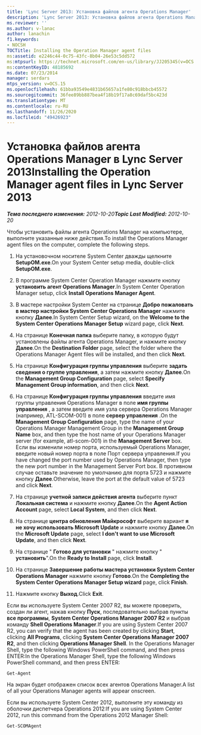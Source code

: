```yaml
---
title: 'Lync Server 2013: Установка файлов агента Operations Manager'
description: 'Lync Server 2013: Установка файлов агента Operations Manager.'
ms.reviewer: ''
ms.author: v-lanac
author: lanachin
f1.keywords:
- NOCSH
TOCTitle: Installing the Operation Manager agent files
ms:assetid: e2246c44-0c75-43fc-8b04-26e53c5dd572
ms:mtpsurl: https://technet.microsoft.com/en-us/library/JJ205345(v=OCS.15)
ms:contentKeyID: 48185692
ms.date: 07/23/2014
manager: serdars
mtps_version: v=OCS.15
ms.openlocfilehash: 61bba93549e4831b65657a1fe80c918bbcb45572
ms.sourcegitcommit: 36fee89bb887bea4f18b19f17a8c69daf5bc423d
ms.translationtype: MT
ms.contentlocale: ru-RU
ms.lasthandoff: 11/26/2020
ms.locfileid: "49426923"
---
```

# <a name="installing-the-operation-manager-agent-files-in-lync-server-2013"></a><span data-ttu-id="3f712-103">Установка файлов агента Operations Manager в Lync Server 2013</span><span class="sxs-lookup"><span data-stu-id="3f712-103">Installing the Operation Manager agent files in Lync Server 2013</span></span>

<div data-xmlns="http://www.w3.org/1999/xhtml">

<div class="topic" data-xmlns="http://www.w3.org/1999/xhtml" data-msxsl="urn:schemas-microsoft-com:xslt" data-cs="https://msdn.microsoft.com/">

<div data-asp="https://msdn2.microsoft.com/asp">



</div>

<div id="mainSection">

<div id="mainBody"><span data-ttu-id="3f712-104">

<span> </span></span><span class="sxs-lookup"><span data-stu-id="3f712-104">

<span> </span></span></span>

<span data-ttu-id="3f712-105">_**Тема последнего изменения:** 2012-10-20_</span><span class="sxs-lookup"><span data-stu-id="3f712-105">_**Topic Last Modified:** 2012-10-20_</span></span>

<span data-ttu-id="3f712-106">Чтобы установить файлы агента Operations Manager на компьютере, выполните указанные ниже действия.</span><span class="sxs-lookup"><span data-stu-id="3f712-106">To install the Operations Manager agent files on the computer, complete the following steps.</span></span>

1.  <span data-ttu-id="3f712-107">На установочном носителе System Center дважды щелкните **SetupOM.exe**.</span><span class="sxs-lookup"><span data-stu-id="3f712-107">On your System Center setup media, double-click **SetupOM.exe**.</span></span>

2.  <span data-ttu-id="3f712-108">В программе System Center Operation Manager нажмите кнопку **установить агент Operations Manager**.</span><span class="sxs-lookup"><span data-stu-id="3f712-108">In System Center Operation Manager setup, click **Install Operations Manager Agent**.</span></span>

3.  <span data-ttu-id="3f712-109">В мастере настройки System Center на странице **Добро пожаловать в мастер настройки System Center Operations Manager** нажмите кнопку **Далее**.</span><span class="sxs-lookup"><span data-stu-id="3f712-109">In System Center Setup wizard, on the **Welcome to the System Center Operations Manager Setup** wizard page, click **Next**.</span></span>

4.  <span data-ttu-id="3f712-110">На странице **Конечная папка** выберите папку, в которую будут установлены файлы агента Operations Manager, и нажмите кнопку **Далее**.</span><span class="sxs-lookup"><span data-stu-id="3f712-110">On the **Destination Folder** page, select the folder where the Operations Manager Agent files will be installed, and then click **Next**.</span></span>

5.  <span data-ttu-id="3f712-111">На странице **Конфигурация группы управления** выберите **задать сведения о группе управления**, а затем нажмите кнопку **Далее**.</span><span class="sxs-lookup"><span data-stu-id="3f712-111">On the **Management Group Configuration** page, select **Specify Management Group information**, and then click **Next**.</span></span>

6.  <span data-ttu-id="3f712-112">На странице **Конфигурация группы управления** введите имя группы управления Operations Manager в поле **имя группы управления** , а затем введите имя узла сервера Operations Manager (например, ATL-SCOM-001) в поле **сервер управления** .</span><span class="sxs-lookup"><span data-stu-id="3f712-112">On the **Management Group Configuration** page, type the name of your Operations Manager Management Group in the **Management Group Name** box, and then type the host name of your Operations Manager server (for example, atl-scom-001) in the **Management Server** box.</span></span> <span data-ttu-id="3f712-113">Если вы изменили номер порта, используемый Operations Manager, введите новый номер порта в поле Порт сервера управления.</span><span class="sxs-lookup"><span data-stu-id="3f712-113">If you have changed the port number used by Operations Manager, then type the new port number in the Management Server Port box.</span></span> <span data-ttu-id="3f712-114">В противном случае оставьте значение по умолчанию для порта 5723 и нажмите кнопку **Далее**.</span><span class="sxs-lookup"><span data-stu-id="3f712-114">Otherwise, leave the port at the default value of 5723 and click **Next**.</span></span>

7.  <span data-ttu-id="3f712-115">На странице **учетной записи действия агента** выберите пункт **Локальная система** и нажмите кнопку **Далее**.</span><span class="sxs-lookup"><span data-stu-id="3f712-115">On the **Agent Action Account** page, select **Local System**, and then click **Next**.</span></span>

8.  <span data-ttu-id="3f712-116">На странице **центра обновления Майкрософт** выберите вариант **я не хочу использовать Microsoft Update** и нажмите кнопку **Далее**.</span><span class="sxs-lookup"><span data-stu-id="3f712-116">On the **Microsoft Update** page, select **I don't want to use Microsoft Update**, and then click **Next**.</span></span>

9.  <span data-ttu-id="3f712-117">На странице " **Готово для установки** " нажмите кнопку " **установить**".</span><span class="sxs-lookup"><span data-stu-id="3f712-117">On the **Ready to Install** page, click **Install**.</span></span>

10. <span data-ttu-id="3f712-118">На странице **Завершение работы мастера установки System Center Operations Manager** нажмите кнопку **Готово**.</span><span class="sxs-lookup"><span data-stu-id="3f712-118">On the **Completing the System Center Operations Manager Setup wizard** page, click **Finish**.</span></span>

11. <span data-ttu-id="3f712-119">Нажмите кнопку **Выход**.</span><span class="sxs-lookup"><span data-stu-id="3f712-119">Click **Exit**.</span></span>

<span data-ttu-id="3f712-120">Если вы используете System Center 2007 R2, вы можете проверить, создан ли агент, нажав кнопку **Пуск**, последовательно выбрав пункты **все программы**, **System Center Operations Manager 2007 R2** и выбрав команду **Shell Operations Manager**.</span><span class="sxs-lookup"><span data-stu-id="3f712-120">If you are using System Center 2007 R2, you can verify that the agent has been created by clicking **Start**, clicking **All Programs**, clicking **System Center Operations Manager 2007 R2**, and then clicking **Operations Manager Shell**.</span></span> <span data-ttu-id="3f712-121">In the Operations Manager Shell, type the following Windows PowerShell command, and then press ENTER:</span><span class="sxs-lookup"><span data-stu-id="3f712-121">In the Operations Manager Shell, type the following Windows PowerShell command, and then press ENTER:</span></span>

    Get-Agent 

<span data-ttu-id="3f712-122">На экран будет отображен список всех агентов Operations Manager.</span><span class="sxs-lookup"><span data-stu-id="3f712-122">A list of all your Operations Manager agents will appear onscreen.</span></span>

<span data-ttu-id="3f712-123">Если вы используете System Center 2012, выполните эту команду из оболочки диспетчера Operations 2012:</span><span class="sxs-lookup"><span data-stu-id="3f712-123">If you are using System Center 2012, run this command from the Operations 2012 Manager Shell:</span></span>

    Get-SCOMAgent

<span data-ttu-id="3f712-124"></div>

<span> </span>

</div>

</div>

</span><span class="sxs-lookup"><span data-stu-id="3f712-124"></div>

<span> </span>

</div>

</div>

</span></span></div>

